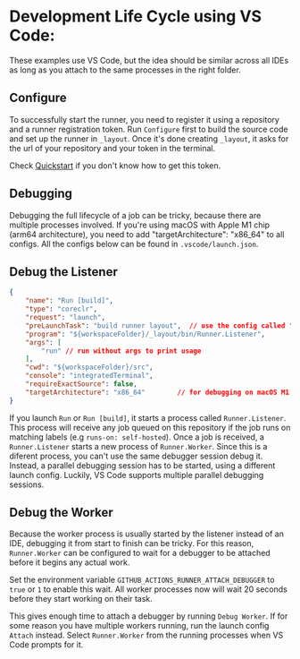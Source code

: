 # Development Life Cycle using VS Code:

These examples use VS Code, but the idea should be similar across all IDEs as long as you attach to the same processes in the right folder.
## Configure

To successfully start the runner, you need to register it using a repository and a runner registration token.
Run `Configure` first to build the source code and set up the runner in `_layout`.
Once it's done creating `_layout`, it asks for the url of your repository and your token in the terminal.

Check [Quickstart](../contribute.md#quickstart-run-a-job-from-a-real-repository) if you don't know how to get this token.

## Debugging

Debugging the full lifecycle of a job can be tricky, because there are multiple processes involved.
If you're using macOS with Apple M1 chip (arm64 architecture), you need to add "targetArchitecture": "x86_64" to all configs.
All the configs below can be found in `.vscode/launch.json`.

## Debug the Listener

```json
{
    "name": "Run [build]",
    "type": "coreclr",
    "request": "launch",
    "preLaunchTask": "build runner layout",  // use the config called "Run" to launch without rebuild
    "program": "${workspaceFolder}/_layout/bin/Runner.Listener",
    "args": [
        "run" // run without args to print usage
    ],
    "cwd": "${workspaceFolder}/src",
    "console": "integratedTerminal",
    "requireExactSource": false,
    "targetArchitecture": "x86_64"        // for debugging on macOS M1
}
```

If you launch `Run` or `Run [build]`, it starts a process called `Runner.Listener`.
This process will receive any job queued on this repository if the job runs on matching labels (e.g `runs-on: self-hosted`).
Once a job is received, a `Runner.Listener` starts a new process of `Runner.Worker`.
Since this is a diferent process, you can't use the same debugger session debug it.
Instead, a parallel debugging session has to be started, using a different launch config.
Luckily, VS Code supports multiple parallel debugging sessions.

## Debug the Worker

Because the worker process is usually started by the listener instead of an IDE, debugging it from start to finish can be tricky.
For this reason, `Runner.Worker` can be configured to wait for a debugger to be attached before it begins any actual work.

Set the environment variable `GITHUB_ACTIONS_RUNNER_ATTACH_DEBUGGER` to `true` or `1` to enable this wait.
All worker processes now will wait 20 seconds before they start working on their task.

This gives enough time to attach a debugger by running `Debug Worker`.
If for some reason you have multiple workers running, run the launch config `Attach` instead.
Select `Runner.Worker` from the running processes when VS Code prompts for it.

